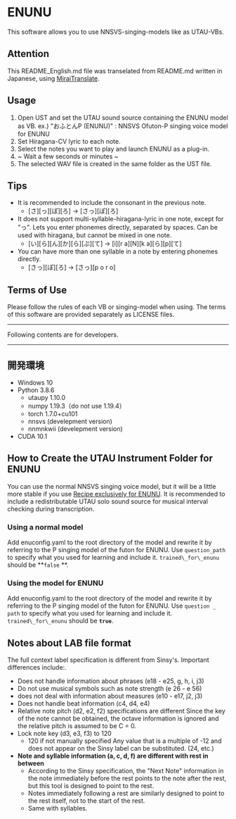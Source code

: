 # ENUNU

This software allows you to use NNSVS-singing-models like as UTAU-VBs.

## Attention

This README_English.md file was transelated from README.md written in Japanese, using [MiraiTranslate](https://miraitranslate.com).

## Usage

1. Open UST and set the UTAU sound source containing the ENUNU model as VB.
   ex.) "おふとんP (ENUNU)" : NNSVS Ofuton-P singing voice model for ENUNU
2. Set Hiragana-CV lyric to each note.
3. Select the notes you want to play and launch ENUNU as a plug-in.
4. ~ Wait a few seconds or minutes ~
5. The selected WAV file is created in the same folder as the UST file.

## Tips

- It is recommended to include the consonant in the previous note.
  - \[さ]\[っ]\[ぽ]\[ろ] → \[さっ]\[ぽ]\[ろ]
- It does not support multi-syllable-hiragana-lyric in one note, except for "っ".
 Lets you enter phonemes directly, separated by spaces. Can be used with hiragana, but cannot be mixed in one note.
  - \[い]\[ら]\[ん]\[か]\[ら]\[ぷ]\[て] → \[i]\[r a]\[N]\[k a]\[ら]\[p]\[て]
- You can have more than one syllable in a note by entering phonemes directly.
  - \[さっ]\[ぽ]\[ろ] → \[さっ]\[p o r o]

## Terms of Use

Please follow the rules of each VB or singing-model when using. The terms of this software are provided separately as LICENSE files.




---

Following contents are for developers.

---



## 開発環境

- Windows 10
- Python 3.8.6
  - utaupy 1.10.0
  - numpy 1.19.3（do not use 1.19.4）
  - torch 1.7.0+cu101
  - nnsvs (develepment version)
  - nnmnkwii (develepment version)
- CUDA 10.1

## How to Create the UTAU Instrument Folder for ENUNU

You can use the normal NNSVS singing voice model, but it will be a little more stable if you use [Recipe exclusively for ENUNU](https://github.com/oatsu-gh/ENUNU/tree/main/nnsvs_recipe_for_enunu). It is recommended to include a redistributable UTAU solo sound source for musical interval checking during transcription.

### Using a normal model

Add enuconfig.yaml to the root directory of the model and rewrite it by referring to the P singing model of the futon for ENUNU. Use `question_path` to specify what you used for learning and include it. `trained\_for\_enunu` should be **`false` **.

### Using the model for ENUNU

Add enuconfig.yaml to the root directory of the model and rewrite it by referring to the P singing model of the futon for ENUNU. Use `question _ path` to specify what you used for learning and include it. `trained\_for\_enunu` should be **`true`**.



## Notes about LAB file format

The full context label specification is different from Sinsy's. Important differences include:.

- Does not handle information about phrases (e18 - e25, g, h, i, j3)
- Do not use musical symbols such as note strength (e 26 - e 56)
- does not deal with information about measures (e10 - e17, j2, j3)
- Does not handle beat information (c4, d4, e4)
- Relative note pitch (d2, e2, f2) specifications are different
  Since the key of the note cannot be obtained, the octave information is ignored and the relative pitch is assumed to be C = 0.
- Lock note key (d3, e3, f3) to 120
  - 120 if not manually specified
  Any value that is a multiple of -12 and does not appear on the Sinsy label can be substituted. (24, etc.)
- **Note and syllable information (a, c, d, f) are different with rest in between**
  - According to the Sinsy specification, the "Next Note" information in the note immediately before the rest points to the note after the rest, but this tool is designed to point to the rest.
  - Notes immediately following a rest are similarly designed to point to the rest itself, not to the start of the rest.
  - Same with syllables.
